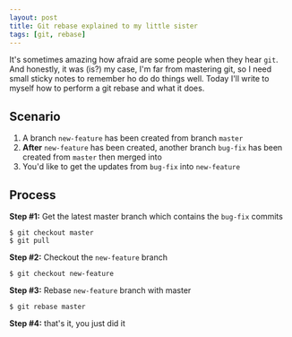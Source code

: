 ```yaml
---
layout: post
title: Git rebase explained to my little sister
tags: [git, rebase]
---
```


It's sometimes amazing how afraid are some people when they hear `git`. And honestly, it was (is?) my case, I'm far from mastering git, so I need small sticky notes to remember ho do do things well. Today I'll write to myself how to perform a git rebase and what it does.

## Scenario
1) A branch `new-feature` has been created from branch `master`
2) **After** `new-feature` has been created, another branch `bug-fix` has been created from `master` then merged into
3) You'd like to get the updates from `bug-fix` into `new-feature`


## Process
**Step #1:** Get the latest master branch which contains the `bug-fix` commits  
```shell
$ git checkout master
$ git pull
```

**Step #2:** Checkout the `new-feature` branch
```shell
$ git checkout new-feature
```

**Step #3:** Rebase `new-feature` branch with master
```shell
$ git rebase master
```

**Step #4:** that's it, you just did it
